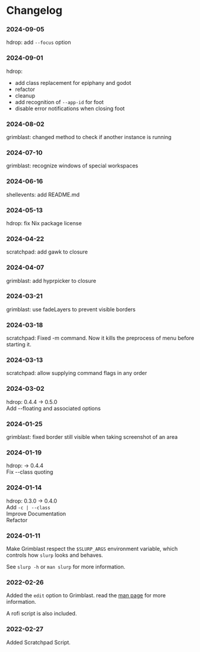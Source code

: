 # Changelog

### 2024-09-05

hdrop: add `--focus` option

### 2024-09-01

hdrop: 
   - add class replacement for epiphany and godot
   - refactor 
   - cleanup
   - add recognition of `--app-id` for foot
   - disable error notifications when closing foot

### 2024-08-02

grimblast: changed method to check if another instance is running

### 2024-07-10

grimblast: recognize windows of special workspaces

### 2024-06-16

shellevents: add README.md

### 2024-05-13

hdrop: fix Nix package license

### 2024-04-22

scratchpad: add gawk to closure

### 2024-04-07

grimblast: add hyprpicker to closure

### 2024-03-21

grimblast: use fadeLayers to prevent visible borders

### 2024-03-18

scratchpad: Fixed -m command. Now it kills the preprocess of menu before
starting it.

### 2024-03-13

scratchpad: allow supplying command flags in any order

### 2024-03-02

hdrop: 0.4.4 -> 0.5.0\
Add --floating and associated options

### 2024-01-25

grimblast: fixed border still visible when taking screenshot of an area

### 2024-01-19

hdrop: -> 0.4.4\
Fix --class quoting

### 2024-01-14

hdrop: 0.3.0 -> 0.4.0\
Add `-c | --class`\
Improve Documentation\
Refactor

### 2024-01-11

Make Grimblast respect the `$SLURP_ARGS` environment variable, which controls
how `slurp` looks and behaves.

See `slurp -h` or `man slurp` for more information.

### 2022-02-26

Added the `edit` option to Grimblast. read the
[man page](grimblast/grimblast.1.scd) for more information.

A rofi script is also included.

### 2022-02-27

Added Scratchpad Script.
